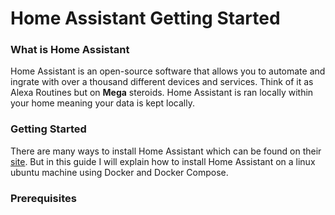 # **Home Assistant Getting Started**

### What is Home Assistant

Home Assistant is an open-source software that allows you to automate and ingrate with over a thousand different devices and services. Think of it as Alexa Routines but on **Mega** steroids. Home Assistant is ran locally within your home meaning your data is kept locally.

### Getting Started

There are many ways to install Home Assistant which can be found on their [site](https://www.home-assistant.io/). But in this guide I will explain how to install Home Assistant on a linux ubuntu machine using Docker and Docker Compose.

### Prerequisites
